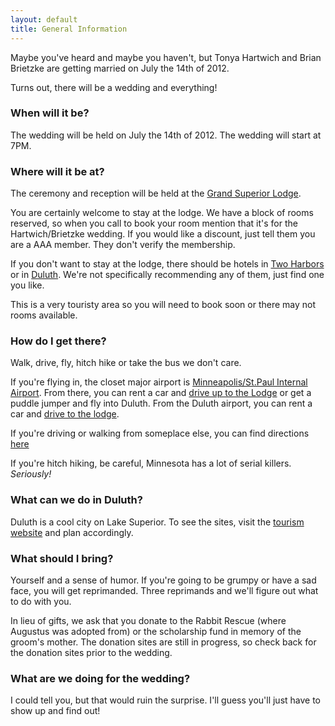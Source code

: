 ```yaml
---
layout: default
title: General Information
---
```


Maybe you've heard and maybe you haven't, but Tonya Hartwich and Brian Brietzke are getting married on July the 14th of 2012.

Turns out, there will be a wedding and everything!  

### When will it be?

The wedding will be held on July the 14th of 2012.  The wedding will start at 7PM.

### Where will it be at?

The ceremony and reception will be held at the [Grand Superior Lodge](http://www.grandsuperior.com/). 

You are certainly welcome to stay at the lodge.  We have a block of rooms reserved, so when you call to book your room mention that it's for the Hartwich/Brietzke wedding.  If you would like a discount, just tell them you are a AAA member.  They don't verify the membership.

If you don't want to stay at the lodge, there should be hotels in [Two Harbors](https://www.google.com/search?btnG=1&pws=0&q=hotels+in+two+harbors+mn+area) or in [Duluth](https://www.google.com/search?btnG=1&pws=0&q=hotels+in+duluth+mn+area).  We're not specifically recommending any of them, just find one you like.

This is a very touristy area so you will need to book soon or there may not rooms available.

### How do I get there?

Walk, drive, fly, hitch hike or take the bus we don't care.

If you're flying in, the closet major airport is [Minneapolis/St.Paul Internal Airport](http://mspairport.com/).  From there, you can rent a car and [drive up to the Lodge](http://maps.google.com/maps?saddr=4300+Glumack+Drive+St.+Paul,+MN+55111&daddr=2826+Hwy+61+Two+Harbors+MN+55616&hl=en&sll=37.020098,-95.712891&sspn=51.351494,98.4375&geocode=FYDdrAIdq7dx-iljoBRNLCn2hzFspTwjSGJOhA%3BFZ38zgIdIsKL-inJTM1nejivUjHLgs1g2sFDGQ&vpsrc=0&mra=ls&t=m&z=8) or get a puddle jumper and fly into Duluth.  From the Duluth airport, you can rent a car and [drive to the lodge](http://maps.google.com/maps?saddr=4701+Grinden+Drive+Duluth,+MN+55811&daddr=2826+Hwy+61+Two+Harbors+MN+55616&hl=en&sll=45.999125,-92.357745&sspn=2.83899,6.152344&geocode=FcuyygIdcW2B-imLQKd4DLOvUjGc0cAV6FJSHw%3BFZ38zgIdIsKL-inJTM1nejivUjHLgs1g2sFDGQ&vpsrc=0&mra=ls&t=m&z=10).

If you're driving or walking from someplace else, you can find directions [here](http://maps.google.com/maps?q=2826+Hwy+61+Two+Harbors+MN+55616&hl=en&sll=37.0625,-95.677068&sspn=51.310143,98.4375&vpsrc=0&hnear=2826+Minnesota+61,+Two+Harbors,+Minnesota+55616&t=m&z=16)

If you're hitch hiking, be careful, Minnesota has a lot of serial killers.  _Seriously!_

### What can we do in Duluth?

Duluth is a cool city on Lake Superior.  To see the sites, visit the [tourism website](http://visitduluth.com/home.php) and plan accordingly.

### What should I bring?

Yourself and a sense of humor.  If you're going to be grumpy or have a sad face, you will get reprimanded.  Three reprimands and we'll figure out what to do with you.

In lieu of gifts, we ask that you donate to the Rabbit Rescue (where Augustus was adopted from) or the scholarship fund in memory of the groom's mother.  The donation sites are still in progress, so check back for the donation sites prior to the wedding.

### What are we doing for the wedding?

I could tell you, but that would ruin the surprise.  I'll guess you'll just have to show up and find out!

